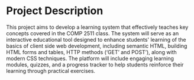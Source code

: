 # Project Description
This project aims to develop a learning system that effectively teaches key concepts covered in the COMP 2511 class. The system will serve as an interactive educational tool designed to enhance students' learning of the basics of client side web development, including semantic HTML, building HTML forms and tables, HTTP methods (‘GET’ and POST’), along with modern CSS techniques. The platform will include engaging learning modules, quizzes, and a progress tracker to help students reinforce their learning through practical exercises.
